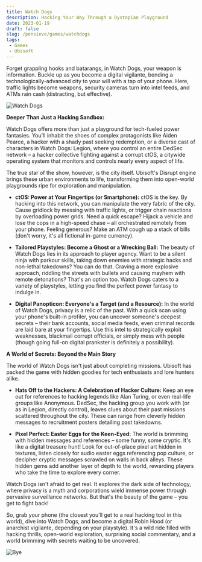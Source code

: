 ```yaml
---
title: Watch Dogs
description: Hacking Your Way Through a Dystopian Playground
date: 2023-01-19
draft: false
slug: /pensieve/games/watchdogs
tags:
 - Games
 - Ubisoft
---
```


Forget grappling hooks and batarangs, in Watch Dogs, your weapon is information. Buckle up as you become a digital vigilante, bending a technologically-advanced city to your will with a tap of your phone. Here, traffic lights become weapons, security cameras turn into intel feeds, and ATMs rain cash (distracting, but effective). 

![Watch Dogs](https://wallpapercave.com/wp/wp2341660.jpg)

**Deeper Than Just a Hacking Sandbox:**

Watch Dogs offers more than just a playground for tech-fueled power fantasies. You'll inhabit the shoes of complex protagonists like Aiden Pearce, a hacker with a shady past seeking redemption, or a diverse cast of characters in Watch Dogs: Legion, where you control an entire DedSec network – a hacker collective fighting against a corrupt ctOS, a citywide operating system that monitors and controls nearly every aspect of life.

The true star of the show, however, is the city itself. Ubisoft's Disrupt engine brings these urban environments to life, transforming them into open-world playgrounds ripe for exploration and manipulation. 

* **ctOS: Power at Your Fingertips (or Smartphone):** ctOS is the key. By hacking into this network, you can manipulate the very fabric of the city. Cause gridlock by messing with traffic lights, or trigger chain reactions by overloading power grids. Need a quick escape? Hijack a vehicle and lose the cops in a high-speed chase – all orchestrated remotely from your phone. Feeling generous? Make an ATM cough up a stack of bills (don't worry, it's all fictional in-game currency).

* **Tailored Playstyles: Become a Ghost or a Wrecking Ball:** The beauty of Watch Dogs lies in its approach to player agency. Want to be a silent ninja with parkour skills, taking down enemies with strategic hacks and non-lethal takedowns? You can do that. Craving a more explosive approach, riddling the streets with bullets and causing mayhem with remote detonations? That's an option too. Watch Dogs caters to a variety of playstyles, letting you find the perfect power fantasy to indulge in.

* **Digital Panopticon: Everyone's a Target (and a Resource):** In the world of Watch Dogs, privacy is a relic of the past. With a quick scan using your phone's built-in profiler, you can uncover someone's deepest secrets – their bank accounts, social media feeds, even criminal records are laid bare at your fingertips. Use this intel to strategically exploit weaknesses, blackmail corrupt officials, or simply mess with people (though going full-on digital prankster is definitely a possibility). 

**A World of Secrets: Beyond the Main Story**

The world of Watch Dogs isn't just about completing missions. Ubisoft has packed the game with hidden goodies for tech enthusiasts and lore hunters alike.

* **Hats Off to the Hackers: A Celebration of Hacker Culture:** Keep an eye out for references to hacking legends like Alan Turing, or even real-life groups like Anonymous. DedSec, the hacking group you work with (or as in Legion, directly control), leaves clues about their past missions scattered throughout the city. These can range from cleverly hidden messages to recruitment posters detailing past takedowns. 

* **Pixel Perfect: Easter Eggs for the Keen-Eyed:** The world is brimming with hidden messages and references – some funny, some cryptic. It's like a digital treasure hunt! Look for out-of-place pixel art hidden in textures, listen closely for audio easter eggs referencing pop culture, or decipher cryptic messages scrawled on walls in back alleys. These hidden gems add another layer of depth to the world, rewarding players who take the time to explore every corner.

Watch Dogs isn't afraid to get real. It explores the dark side of technology, where privacy is a myth and corporations wield immense power through pervasive surveillance networks. But that's the beauty of the game – you get to fight back! 

So, grab your phone (the closest you'll get to a real hacking tool in this world), dive into Watch Dogs, and become a digital Robin Hood (or anarchist vigilante, depending on your playstyle). It's a wild ride filled with hacking thrills, open-world exploration, surprising social commentary, and a world brimming with secrets waiting to be uncovered. 

![Bye](https://wallpapercave.com/wp/wp2214902.jpg)